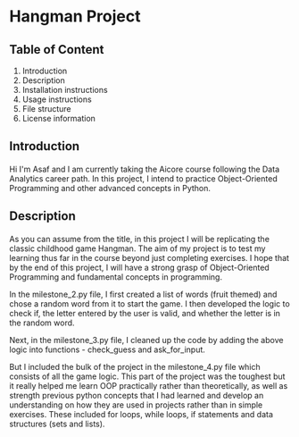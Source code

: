 # Hangman Project

## Table of Content
1. Introduction
2. Description
3. Installation instructions
4. Usage instructions
5. File structure
6. License information



## Introduction

#### 
Hi I'm Asaf and I am currently taking the Aicore course following the Data Analytics career path. In this project, I intend to practice Object-Oriented Programming and other advanced concepts in Python. 

## Description

####
As you can assume from the title, in this project I will be replicating the classic childhood game Hangman. The aim of my project is to test my learning thus far in the course beyond just completing exercises. I hope that by the end of this project, I will have a strong grasp of Object-Oriented Programming and fundamental concepts in programming. 

In the milestone_2.py file, I first created a list of words (fruit themed) and chose a random word from it to start the game. I then developed the logic to check if, the letter entered by the user is valid, and whether the letter is in the random word. 

Next, in the milestone_3.py file, I cleaned up the code by adding the above logic into functions - check_guess and ask_for_input.

But I included the bulk of the project in the milestone_4.py file which consists of all the game logic. This part of the project was the toughest but it really helped me learn OOP practically rather than theoretically, as well as strength previous python concepts that I had learned and develop an understanding on how they are used in projects rather than in simple exercises. These included for loops, while loops, if statements and data structures (sets and lists).